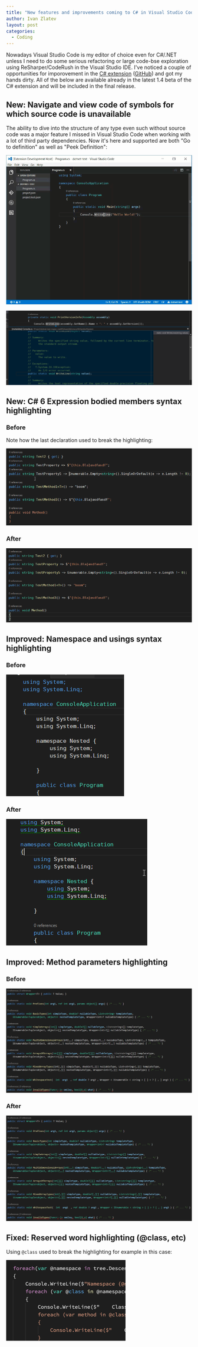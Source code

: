 ```yaml
---
title: "New features and improvements coming to C# in Visual Studio Code"
author: Ivan Zlatev
layout: post
categories:
  - Coding
---
```


Nowadays Visual Studio Code is my editor of choice even for C#/.NET unless I need to do some serious refactoring or large code-bse exploration using ReSharper/CodeRush in the Visual Studio IDE. I've noticed a couple of opportunities for imporovement in the [C# extension](https://marketplace.visualstudio.com/items?itemName=ms-vscode.csharp) ([GitHub](https://github.com/OmniSharp/omnisharp-vscode)) and got my hands dirty. All of the below are available already in the latest 1.4 beta of the C# extension and will be included in the final release.


## New: Navigate and view code of symbols for which source code is unavailable

The ability to dive into the structure of any type even such without source code was a major feature I missed in Visual Studio Code when working with a lot of third party dependencies. Now it's here and supported are both "Go to definition" as well as "Peek Definition":

![](/content/2016-08-18-visual-studio-code-csharp-improvements/goto-reference.gif)

![](/content/2016-08-18-visual-studio-code-csharp-improvements/peek-reference.png)


## New: C# 6 Expression bodied members syntax highlighting


### Before

Note how the last declaration used to break the highlighting:

![](/content/2016-08-18-visual-studio-code-csharp-improvements/ex-before.png)

### After

![](/content/2016-08-18-visual-studio-code-csharp-improvements/ex-after.png)


## Improved: Namespace and usings syntax highlighting

### Before

![](/content/2016-08-18-visual-studio-code-csharp-improvements/ns-before.png)


### After

![](/content/2016-08-18-visual-studio-code-csharp-improvements/ns-after.png)


## Improved: Method parameters highlighting

### Before

![](/content/2016-08-18-visual-studio-code-csharp-improvements/arg-before.png)

### After

![](/content/2016-08-18-visual-studio-code-csharp-improvements/arg-after.png)


## Fixed: Reserved word highlighting (@class, etc)

Using `@class` used to break the highlighting for example in this case:

![](/content/2016-08-18-visual-studio-code-csharp-improvements/reserved-kw.png)




